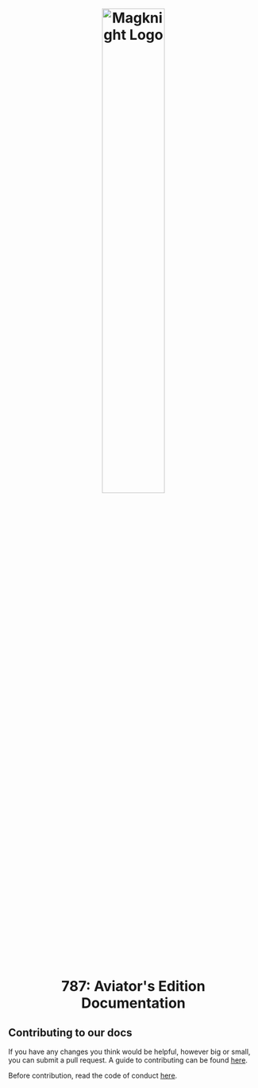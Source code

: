 <h1 align="center">
<img src="https://raw.githubusercontent.com/magknight/aviatorsDocs/master/docs/img/branding/logoGithub.png" alt="Magknight Logo" width="50%">
<br><b>787</b>: Aviator's Edition<br>Documentation
</h1>

## Contributing to our docs
If you have any changes you think would be helpful, however big or small, you can submit a pull request. A guide to contributing can be found [here](https://help.github.com/articles/editing-files-in-another-user-s-repository/).

Before contribution, read the code of conduct [here](https://github.com/magknight/aviatorsDocs/blob/master/.github/CODE_OF_CONDUCT.md).
